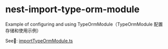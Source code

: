 # nest-import-type-orm-module

Example of configuring and using TypeOrmModule（TypeOrmModule 配置存储和使用示例）

See👀: [importTypeOrmModule.ts](./src/typeorm/importTypeOrmModule.ts)